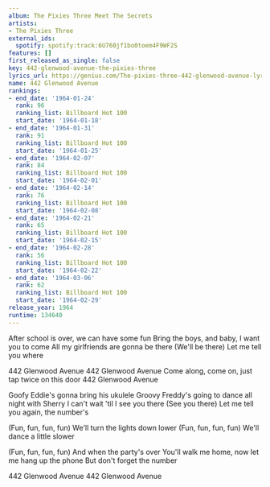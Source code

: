 ```yaml
---
album: The Pixies Three Meet The Secrets
artists:
- The Pixies Three
external_ids:
  spotify: spotify:track:6U760jf1bo0toem4F9WF2S
features: []
first_released_as_single: false
key: 442-glenwood-avenue-the-pixies-three
lyrics_url: https://genius.com/The-pixies-three-442-glenwood-avenue-lyrics
name: 442 Glenwood Avenue
rankings:
- end_date: '1964-01-24'
  rank: 96
  ranking_list: Billboard Hot 100
  start_date: '1964-01-18'
- end_date: '1964-01-31'
  rank: 91
  ranking_list: Billboard Hot 100
  start_date: '1964-01-25'
- end_date: '1964-02-07'
  rank: 84
  ranking_list: Billboard Hot 100
  start_date: '1964-02-01'
- end_date: '1964-02-14'
  rank: 76
  ranking_list: Billboard Hot 100
  start_date: '1964-02-08'
- end_date: '1964-02-21'
  rank: 65
  ranking_list: Billboard Hot 100
  start_date: '1964-02-15'
- end_date: '1964-02-28'
  rank: 56
  ranking_list: Billboard Hot 100
  start_date: '1964-02-22'
- end_date: '1964-03-06'
  rank: 62
  ranking_list: Billboard Hot 100
  start_date: '1964-02-29'
release_year: 1964
runtime: 134640
---
```

After school is over, we can have some fun
Bring the boys, and baby, I want you to come
All my girlfriends are gonna be there
(We'll be there)
Let me tell you where

442 Glenwood Avenue
442 Glenwood Avenue
Come along, come on, just tap twice on this door
442 Glenwood Avenue

Goofy Eddie's gonna bring his ukulele
Groovy Freddy's going to dance all night with Sherry
I can't wait 'til I see you there
(See you there)
Let me tell you again, the number's

(Fun, fun, fun, fun)
We'll turn the lights down lower
(Fun, fun, fun, fun)
We'll dance a little slower

(Fun, fun, fun, fun)
And when the party's over
You'll walk me home, now let me hang up the phone
But don't forget the number

442 Glenwood Avenue
442 Glenwood Avenue
